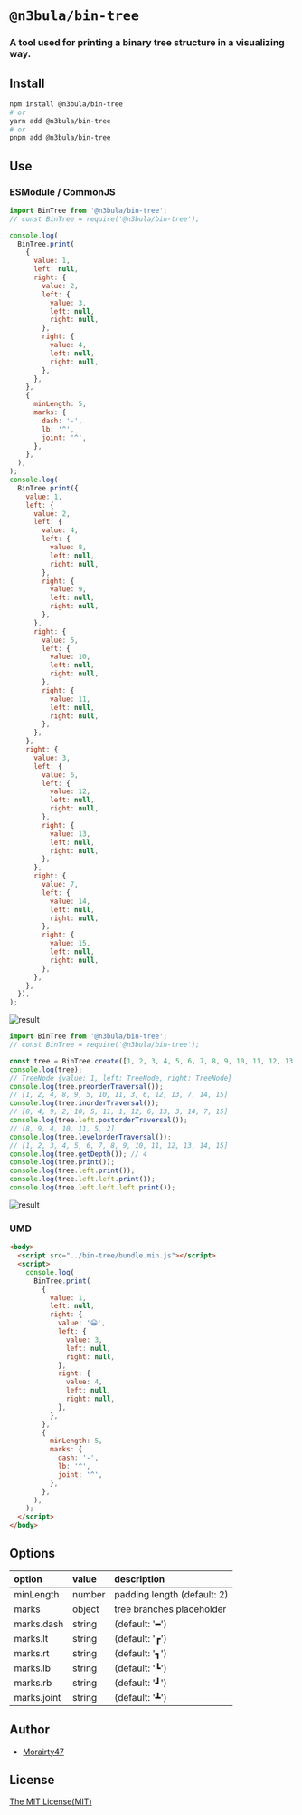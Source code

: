 # `@n3bula/bin-tree`

### A tool used for printing a binary tree structure in a visualizing way.

## Install

```sh
npm install @n3bula/bin-tree
# or
yarn add @n3bula/bin-tree
# or
pnpm add @n3bula/bin-tree
```

## Use

### ESModule / CommonJS

```js
import BinTree from '@n3bula/bin-tree';
// const BinTree = require('@n3bula/bin-tree');

console.log(
  BinTree.print(
    {
      value: 1,
      left: null,
      right: {
        value: 2,
        left: {
          value: 3,
          left: null,
          right: null,
        },
        right: {
          value: 4,
          left: null,
          right: null,
        },
      },
    },
    {
      minLength: 5,
      marks: {
        dash: '-',
        lb: '^',
        joint: '^',
      },
    },
  ),
);
console.log(
  BinTree.print({
    value: 1,
    left: {
      value: 2,
      left: {
        value: 4,
        left: {
          value: 8,
          left: null,
          right: null,
        },
        right: {
          value: 9,
          left: null,
          right: null,
        },
      },
      right: {
        value: 5,
        left: {
          value: 10,
          left: null,
          right: null,
        },
        right: {
          value: 11,
          left: null,
          right: null,
        },
      },
    },
    right: {
      value: 3,
      left: {
        value: 6,
        left: {
          value: 12,
          left: null,
          right: null,
        },
        right: {
          value: 13,
          left: null,
          right: null,
        },
      },
      right: {
        value: 7,
        left: {
          value: 14,
          left: null,
          right: null,
        },
        right: {
          value: 15,
          left: null,
          right: null,
        },
      },
    },
  }),
);
```

![result](./public/result.png)

```js
import BinTree from '@n3bula/bin-tree';
// const BinTree = require('@n3bula/bin-tree');

const tree = BinTree.create([1, 2, 3, 4, 5, 6, 7, 8, 9, 10, 11, 12, 13, 14, 15]);
console.log(tree);
// TreeNode {value: 1, left: TreeNode, right: TreeNode}
console.log(tree.preorderTraversal());
// [1, 2, 4, 8, 9, 5, 10, 11, 3, 6, 12, 13, 7, 14, 15]
console.log(tree.inorderTraversal());
// [8, 4, 9, 2, 10, 5, 11, 1, 12, 6, 13, 3, 14, 7, 15]
console.log(tree.left.postorderTraversal());
// [8, 9, 4, 10, 11, 5, 2]
console.log(tree.levelorderTraversal());
// [1, 2, 3, 4, 5, 6, 7, 8, 9, 10, 11, 12, 13, 14, 15]
console.log(tree.getDepth()); // 4
console.log(tree.print());
console.log(tree.left.print());
console.log(tree.left.left.print());
console.log(tree.left.left.left.print());
```

![result](./public/result1.png)

### UMD

```html
<body>
  <script src="../bin-tree/bundle.min.js"></script>
  <script>
    console.log(
      BinTree.print(
        {
          value: 1,
          left: null,
          right: {
            value: '😀',
            left: {
              value: 3,
              left: null,
              right: null,
            },
            right: {
              value: 4,
              left: null,
              right: null,
            },
          },
        },
        {
          minLength: 5,
          marks: {
            dash: '-',
            lb: '^',
            joint: '^',
          },
        },
      ),
    );
  </script>
</body>
```

## Options

| option      | value  | description                 |
| :---------- | :----- | :-------------------------- |
| minLength   | number | padding length (default: 2) |
| marks       | object | tree branches placeholder   |
| marks.dash  | string | (default: '━')              |
| marks.lt    | string | (default: '┏')              |
| marks.rt    | string | (default: '┓')              |
| marks.lb    | string | (default: '┗')              |
| marks.rb    | string | (default: '┛')              |
| marks.joint | string | (default: '┻')              |

## Author

- [Morairty47](https://github.com/Moriarty47)

## License

[The MIT License(MIT)](https://github.com/Moriarty47/n3bula/blob/main/LICENSE)


